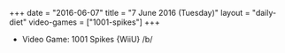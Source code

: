 +++
date = "2016-06-07"
title = "7 June 2016 (Tuesday)"
layout = "daily-diet"
video-games = ["1001-spikes"]
+++


* Video Game: 1001 Spikes {WiiU} /b/